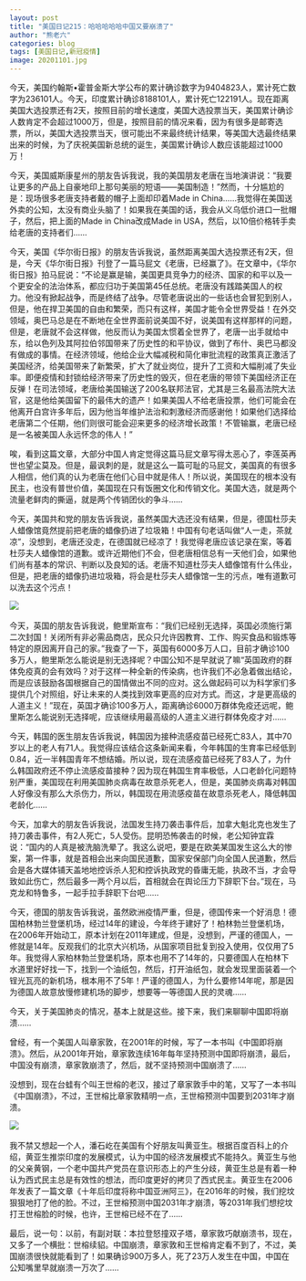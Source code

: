 ```yaml
---
layout: post
title: "美国日记215：哈哈哈哈哈中国又要崩溃了"
author: "熊老六"
categories: blog
tags: [美国日记,新冠疫情]
image: 20201101.jpg
---
```

​​今天，美国约翰斯•霍普金斯大学公布的累计确诊数字为9404823人，累计死亡数字为236101人。今天，印度累计确诊8188101人，累计死亡122191人。现在距离美国大选投票还有2天，按照目前的增长速度，美国大选投票当天，美国累计确诊人数肯定不会超过1000万，但是，按照目前的情况来看，因为有很多是邮寄选票，所以，美国大选投票当天，很可能出不来最终统计结果，等美国大选最终结果出来的时候，为了庆祝美国新总统的诞生，美国累计确诊人数应该能超过1000万！

今天，美国威斯康星州的朋友告诉我说，我的美国朋友老唐在当地演讲说：“我要让更多的产品上自豪地印上那句美丽的短语——美国制造！”然而，十分尴尬的是：现场很多老唐支持者戴的帽子上面却印着Made in China……我觉得在美国送外卖的公知，太没有商业头脑了！如果我在美国的话，我会从义乌低价进口一批帽子，然后，把上面的Made in China改成Made in USA，然后，以10倍价格转手卖给老唐的支持者们……

今天，美国《华尔街日报》的朋友告诉我说，虽然距离美国大选投票还有2天，但是，今天《华尔街日报》刊登了一篇马屁文《老唐，已经赢了》。在文章中，《华尔街日报》拍马屁说：“不论是赢是输，美国更具竞争力的经济、国家的和平以及一个更安全的法治体系，都应归功于美国第45任总统。老唐没有践踏美国人的权力。他没有掀起战争，而是终结了战争。尽管老唐说出的一些话也会冒犯到别人，但是，他在捍卫美国的自由和繁荣，而只有这样，美国才能令全世界受益！在外交领域，奥巴马总是在不断地在全世界面前说美国不好，说美国有这样那样的问题，但是，老唐就不会这样做，他反而认为美国太惯着全世界了，老唐一出手就给中东，给以色列及其阿拉伯邻国带来了历史性的和平协议，做到了布什、奥巴马都没有做成的事情。在经济领域，他给企业大幅减税和简化审批流程的政策真正激活了美国经济，给美国带来了新繁荣，扩大了就业岗位，提升了工资和大幅削减了失业率。即便疫情和封锁给经济带来了历史性的毁灭，但在老唐的带领下美国经济正在反弹！在司法领域，老唐给美国输送了200名联邦法官，尤其是三名最高法院大法官，这是他给美国留下的最伟大的遗产！如果美国人不给老唐投票，他们可能会在他离开白宫许多年后，因为他当年维护法治和刺激经济而感谢他！如果他们选择给老唐第二个任期，他们则很可能会迎来更多的经济增长政策！不管输赢，老唐已经是一名被美国人永远怀念的伟人！”

唉，看到这篇文章，大部分中国人肯定觉得这篇马屁文章写得太恶心了，李莲英再世也望尘莫及。但是，最讽刺的是，就是这么一篇可耻的马屁文，美国真的有很多人相信，他们真的认为老唐在他们心目中就是伟人！所以说，美国现在的根本没有民主，也没有普世价值，美国现在只有饭圈文化和传销文化。美国大选，就是两个流量老鲜肉的撕逼，就是两个传销团伙的争斗……

今天，美国共和党的朋友告诉我说，虽然美国大选还没有结果，但是，德国杜莎夫人蜡像馆竟然提前把老唐的蜡像扔进了垃圾箱！中国有句老话叫做“人一走，茶就凉”，没想到，老唐还没走，在德国就已经凉了！我觉得老唐应该记录在案，等着杜莎夫人蜡像馆的道歉。或许近期他们不会，但老唐相信总有一天他们会，如果他们尚有基本的常识、判断以及良知的话。老唐不知道杜莎夫人蜡像馆有什么伟业，但是，把老唐的蜡像扔进垃圾箱，将会是杜莎夫人蜡像馆一生的污点，唯有道歉可以洗去这个污点！ 

![]({{site.url}}/assets/img/004iBqFSly1gka39raog1j60hs0a0tk102.jpg)  

今天，英国的朋友告诉我说，鲍里斯宣布：“我们已经别无选择，英国必须施行第二次封国！关闭所有非必需品商店，民众只允许因教育、工作、购买食品和锻炼等特定的原因离开自己的家。”我查了一下，英国有6000多万人口，目前才确诊100多万人，鲍里斯怎么能说是别无选择呢？中国公知不是早就说了嘛“英国政府的群体免疫真的会有效吗？对于这样一种全新的传染病，也许我们不必急着做出结论，而是应该鼓励各国根据自己的国情做出不同的应对。这么做起码可以为科学家们多提供几个对照组，好让未来的人类找到效率更高的应对方式。而这，才是更高级的人道主义！”现在，英国才确诊100多万人，距离确诊6000万群体免疫还远呢，鲍里斯怎么能说别无选择呢，应该继续用最高级的人道主义进行群体免疫才对……

今天，韩国的医生朋友告诉我说，韩国因为接种流感疫苗已经死亡83人，其中70岁以上的老人有71人。我觉得应该结合这条新闻来看，今年韩国的生育率已经低到0.84，近一半韩国青年不想结婚。所以说，现在流感疫苗已经死了83人了，为什么韩国政府还不停止流感疫苗接种？因为现在韩国生育率极低，人口老龄化问题特别严重，美国现在利用美国肺炎病毒在故意杀死老人，但是，美国肺炎病毒对韩国人好像没有那么大杀伤力，所以，韩国现在用流感疫苗在故意杀死老人，降低韩国老龄化……

今天，加拿大的朋友告诉我说，法国发生持刀袭击事件后，加拿大魁北克也发生了持刀袭击事件，有2人死亡，5人受伤。昆明恐怖袭击的时候，老公知钟宜霖说：“国内的人真是被洗脑洗晕了。我这么说吧，要是在欧美某国发生这么大的惨案，第一件事，就是首相会出来向国民道歉，国家安保部门向全国人民道歉，然后会是各大媒体铺天盖地地控诉杀人犯和控诉执政党的昏庸无能，执政不当，才会导致如此伤亡，然后最多一两个月以后，首相就会在舆论压力下辞职下台。”现在，马克龙和特鲁多，一起手拉手辞职下台吧……

今天，德国的朋友告诉我说，虽然欧洲疫情严重，但是，德国传来一个好消息！德国柏林勃兰登堡机场，经过14年的建设，今年终于建好了！柏林勃兰登堡机场，在2006年开始动工，原本计划在2011年建成，但是，没想到，严谨的德国人，一修就是14年。反观我们的北京大兴机场，从国家项目批复到投入使用，仅仅用了5年。我觉得人家柏林勃兰登堡机场，原本也用不了14年的，只要德国人在柏林下水道里好好找一下，找到一个油纸包，然后，打开油纸包，就会发现里面装着一个锃光瓦亮的新机场，根本用不了5年！严谨的德国人，为什么要修14年呢，那是因为德国人故意放慢修建机场的脚步，想要等一等德国人民的灵魂……

今天，关于美国肺炎的情况，基本上就是这些。接下来，我们来聊聊中国即将崩溃……

曾经，有一个美国人叫章家敦，在2001年的时候，写了一本书叫《中国即将崩溃》。然后，从2001年开始，章家敦连续16年每年坚持预测中国即将崩溃，最后，中国没有崩溃，章家敦崩溃了，然后，就不坚持预测中国崩溃了……

没想到，现在台蛙有个叫王世榕的老汉，接过了章家敦手中的笔，又写了一本书叫《中国崩溃》，不过，王世榕比章家敦精明一点，王世榕预测中国要到2031年才崩溃。

![]({{site.url}}/assets/img/004iBqFSly1gka3abxoexj60c809c41y02.jpg)  

我不禁又想起一个人，潘石屹在美国有个好朋友叫黄亚生。根据百度百科上的介绍，黄亚生推崇印度的发展模式，认为中国的经济发展模式不能持久。黄亚生与他的父亲黄钢，一个老中国共产党员在意识形态上的产生分歧，黄亚生总是有着一种认为西式民主总是有效性的想法，而印度更好的拷贝了西式民主。黄亚生在2006年发表了一篇文章《十年后印度将称中国亚洲阿三》，在2016年的时候，我们挖坟狠狠地打了他的脸。不过，王世榕预测中国2031年才崩溃，等2031年我们想挖坟打王世榕脸的时候，也许，王世榕已经不在了……

最后，说一句：以前，有副对联：本拉登怒撞双子塔，章家敦巧献崩溃书，现在，又多了一个横批：世榕续貂。中国崩溃，章家敦和王世榕肯定看不到了，不过，美国崩溃很快就能看到了！如果确诊900万多人，死了23万人发生在中国，中国在公知嘴里早就崩溃一万次了……​​​​